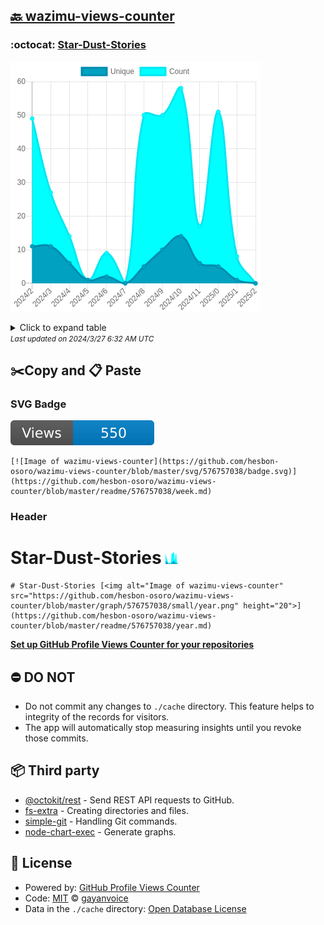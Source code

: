 ## [🔙 wazimu-views-counter](https://github.com/hesbon-osoro/wazimu-views-counter)

### :octocat: [Star-Dust-Stories](https://github.com/hesbon-osoro/Star-Dust-Stories)
![Image of wazimu-views-counter](https://github.com/hesbon-osoro/wazimu-views-counter/blob/master/graph/576757038/large/year.png)

<details>
	<summary>Click to expand table</summary>
	<h2>:calendar: Year Page Views Table</h2>
<table>
	<tr>
		<th>
			Last Updated
		</th>
		<th>
			Unique
		</th>
		<th>
			Count
		</th>
	</tr>
	<tr>
		<td>
			<code>2024/3/1</code>
		</td>
		<td>
			<code>0</code>
		</td>
		<td>
			<code>0</code>
		</td>
	</tr>
	<tr>
		<td>
			<code>2024/2/1</code>
		</td>
		<td>
			<code>1</code>
		</td>
		<td>
			<code>8</code>
		</td>
	</tr>
	<tr>
		<td>
			<code>2024/1/1</code>
		</td>
		<td>
			<code>5</code>
		</td>
		<td>
			<code>51</code>
		</td>
	</tr>
	<tr>
		<td>
			<code>2023/12/1</code>
		</td>
		<td>
			<code>6</code>
		</td>
		<td>
			<code>17</code>
		</td>
	</tr>
	<tr>
		<td>
			<code>2023/11/1</code>
		</td>
		<td>
			<code>14</code>
		</td>
		<td>
			<code>58</code>
		</td>
	</tr>
	<tr>
		<td>
			<code>2023/10/1</code>
		</td>
		<td>
			<code>10</code>
		</td>
		<td>
			<code>50</code>
		</td>
	</tr>
	<tr>
		<td>
			<code>2023/9/1</code>
		</td>
		<td>
			<code>5</code>
		</td>
		<td>
			<code>50</code>
		</td>
	</tr>
	<tr>
		<td>
			<code>2023/8/1</code>
		</td>
		<td>
			<code>0</code>
		</td>
		<td>
			<code>0</code>
		</td>
	</tr>
	<tr>
		<td>
			<code>2023/7/1</code>
		</td>
		<td>
			<code>2</code>
		</td>
		<td>
			<code>9</code>
		</td>
	</tr>
	<tr>
		<td>
			<code>2023/6/1</code>
		</td>
		<td>
			<code>1</code>
		</td>
		<td>
			<code>1</code>
		</td>
	</tr>
	<tr>
		<td>
			<code>2023/5/1</code>
		</td>
		<td>
			<code>6</code>
		</td>
		<td>
			<code>14</code>
		</td>
	</tr>
	<tr>
		<td>
			<code>2023/4/1</code>
		</td>
		<td>
			<code>11</code>
		</td>
		<td>
			<code>27</code>
		</td>
	</tr>
	<tr>
		<td>
			<code>2023/3/1</code>
		</td>
		<td>
			<code>11</code>
		</td>
		<td>
			<code>49</code>
		</td>
	</tr>
</table>

</details>
<small><i>Last updated on 2024/3/27 6:32 AM UTC</i></small>

## ✂️Copy and 📋 Paste
### SVG Badge
[![Image of wazimu-views-counter](https://github.com/hesbon-osoro/wazimu-views-counter/blob/master/svg/576757038/badge.svg)](https://github.com/hesbon-osoro/wazimu-views-counter/blob/master/readme/576757038/week.md)
```readme
[![Image of wazimu-views-counter](https://github.com/hesbon-osoro/wazimu-views-counter/blob/master/svg/576757038/badge.svg)](https://github.com/hesbon-osoro/wazimu-views-counter/blob/master/readme/576757038/week.md)
```
### Header
# Star-Dust-Stories [<img alt="Image of wazimu-views-counter" src="https://github.com/hesbon-osoro/wazimu-views-counter/blob/master/graph/576757038/small/year.png" height="20">](https://github.com/hesbon-osoro/wazimu-views-counter/blob/master/readme/576757038/year.md)
```readme
# Star-Dust-Stories [<img alt="Image of wazimu-views-counter" src="https://github.com/hesbon-osoro/wazimu-views-counter/blob/master/graph/576757038/small/year.png" height="20">](https://github.com/hesbon-osoro/wazimu-views-counter/blob/master/readme/576757038/year.md)
```
[**Set up GitHub Profile Views Counter for your repositories**](https://github.com/gayanvoice/github-profile-views-counter)
## ⛔ DO NOT
- Do not commit any changes to `./cache` directory. This feature helps to integrity of the records for visitors.
- The app will automatically stop measuring insights until you revoke those commits.
## 📦 Third party

- [@octokit/rest](https://www.npmjs.com/package/@octokit/rest) - Send REST API requests to GitHub.
- [fs-extra](https://www.npmjs.com/package/fs-extra) - Creating directories and files.
- [simple-git](https://www.npmjs.com/package/simple-git) - Handling Git commands.
- [node-chart-exec](https://www.npmjs.com/package/node-chart-exec) - Generate graphs.
## 📄 License
- Powered by: [GitHub Profile Views Counter](https://github.com/gayanvoice/github-profile-views-counter)
- Code: [MIT](./LICENSE) © [gayanvoice](https://github.com/gayanvoice/github-profile-views-counter)
- Data in the `./cache` directory: [Open Database License](https://opendatacommons.org/licenses/odbl/1-0/)
